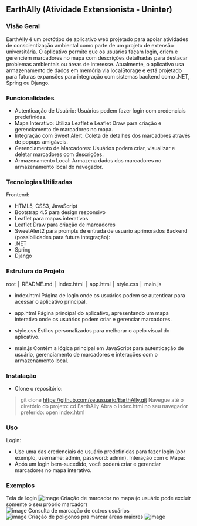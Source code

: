 ## EarthAlly (Atividade Extensionista - Uninter)

### Visão Geral
EarthAlly é um protótipo de aplicativo web projetado para apoiar atividades de conscientização ambiental como parte de um projeto de extensão universitária. O aplicativo permite que os usuários façam login, criem e gerenciem marcadores no mapa com descrições detalhadas para destacar problemas ambientais ou áreas de interesse. Atualmente, o aplicativo usa armazenamento de dados em memória via localStorage e está projetado para futuras expansões para integração com sistemas backend como .NET, Spring ou Django.

### Funcionalidades
- Autenticação de Usuário: Usuários podem fazer login com credenciais predefinidas.
- Mapa Interativo: Utiliza Leaflet e Leaflet Draw para criação e gerenciamento de marcadores no mapa.
- Integração com Sweet Alert: Coleta de detalhes dos marcadores através de popups amigáveis.
- Gerenciamento de Marcadores: Usuários podem criar, visualizar e deletar marcadores com descrições.
- Armazenamento Local: Armazena dados dos marcadores no armazenamento local do navegador.

### Tecnologias Utilizadas
Frontend:  
- HTML5, CSS3, JavaScript
- Bootstrap 4.5 para design responsivo
- Leaflet para mapas interativos
- Leaflet Draw para criação de marcadores
- SweetAlert2 para prompts de entrada de usuário aprimorados
Backend (possibilidades para futura integração):  
- .NET
- Spring
- Django
### Estrutura do Projeto
root
│   README.md
│   index.html
│   app.html
│   style.css
│   main.js  

- index.html
Página de login onde os usuários podem se autenticar para acessar o aplicativo principal.

- app.html
Página principal do aplicativo, apresentando um mapa interativo onde os usuários podem criar e gerenciar marcadores.

- style.css
Estilos personalizados para melhorar o apelo visual do aplicativo.

- main.js
Contém a lógica principal em JavaScript para autenticação de usuário, gerenciamento de marcadores e interações com o armazenamento local.

### Instalação
- Clone o repositório:
> git clone https://github.com/seuusuario/EarthAlly.git
Navegue até o diretório do projeto:
> cd EarthAlly
Abra o index.html no seu navegador preferido:
> open index.html

### Uso
Login:
- Use uma das credenciais de usuário predefinidas para fazer login (por exemplo, username: admin, password: admin).
Interação com o Mapa:
- Após um login bem-sucedido, você poderá criar e gerenciar marcadores no mapa interativo.

### Exemplos
Tela de login
![image](https://github.com/tiagocustodio86/EarthAllyAtvExt/assets/172204996/200fa8aa-f1fb-42b7-9c39-6fc2c5b89f9f)
Criação de marcador no mapa (o usuário pode excluir somente o seu próprio marcador)  
![image](https://github.com/tiagocustodio86/EarthAllyAtvExt/assets/172204996/bed04f14-16a5-4745-9fef-dbb20890a9f6)
Consulta de marcação de outros usuários  
![image](https://github.com/tiagocustodio86/EarthAllyAtvExt/assets/172204996/06545421-d1cb-423f-a430-155f31997fce)
Criação de polígonos pra marcar áreas maiores
![image](https://github.com/tiagocustodio86/EarthAllyAtvExt/assets/172204996/725d3e75-a4b1-4a38-a7ba-a256dffb56e6)



